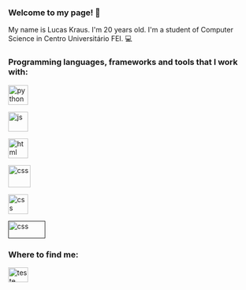 <h3 align="left">Welcome to my page! 🤩</h3>

My name is Lucas Kraus. I'm 20 years old. I'm a student of Computer Science in Centro Universitário FEI. 💻


<h3 align="left">Programming languages, frameworks and tools that I work with:</h3>

<a href="https://www.python.org/" target="blank"><img align="center" src="https://www.vectorlogo.zone/logos/python/python-icon.svg" alt="python" height="40" width="40" /></a>

<a href="https://www.python.org/" target="blank"><img align="center" src="https://www.vectorlogo.zone/logos/javascript/javascript-icon.svg" alt="js" height="40" width="40" /></a>

<a href="https://www.python.org/" target="blank"><img align="center" src="https://www.vectorlogo.zone/logos/w3_html5/w3_html5-icon.svg" alt="html" height="40" width="40" /></a>

<a href="https://www.python.org/" target="blank"><img align="center" src="https://www.vectorlogo.zone/logos/w3_css/w3_css-official.svg" alt="css" height="45" width="45" /></a>

<a href="https://www.python.org/" target="blank"><img align="center" src="https://www.vectorlogo.zone/logos/reactjs/reactjs-icon.svg" alt="css" height="40" width="40" /></a>

<a href="" target="blank"><img align="center" src="https://www.vectorlogo.zone/logos/nodejs/nodejs-horizontal.svg" alt="css" height="35" width="75" /></a>


<h3 align="left">Where to find me:</h3>
<p align="left">
<a href="https://www.linkedin.com/in/lucas-kraus-monteiro-alves-00200b252/" target="blank"><img align="center" src="https://www.vectorlogo.zone/logos/linkedin/linkedin-icon.svg" alt="teste" height="30" width="40" /></a>
